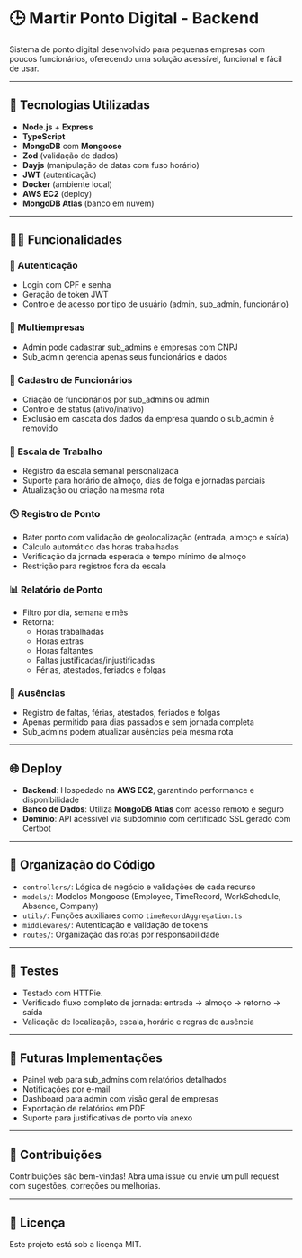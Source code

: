 # 🕒 Martir Ponto Digital - Backend

Sistema de ponto digital desenvolvido para pequenas empresas com poucos funcionários, oferecendo uma solução acessível, funcional e fácil de usar.

---

## 🚀 Tecnologias Utilizadas

- **Node.js** + **Express**
- **TypeScript**
- **MongoDB** com **Mongoose**
- **Zod** (validação de dados)
- **Dayjs** (manipulação de datas com fuso horário)
- **JWT** (autenticação)
- **Docker** (ambiente local)
- **AWS EC2** (deploy)
- **MongoDB Atlas** (banco em nuvem)

---

## 👨‍💼 Funcionalidades

### 🔐 Autenticação

- Login com CPF e senha
- Geração de token JWT
- Controle de acesso por tipo de usuário (admin, sub_admin, funcionário)

### 🏢 Multiempresas

- Admin pode cadastrar sub_admins e empresas com CNPJ
- Sub_admin gerencia apenas seus funcionários e dados

### 👷 Cadastro de Funcionários

- Criação de funcionários por sub_admins ou admin
- Controle de status (ativo/inativo)
- Exclusão em cascata dos dados da empresa quando o sub_admin é removido

### 📅 Escala de Trabalho

- Registro da escala semanal personalizada
- Suporte para horário de almoço, dias de folga e jornadas parciais
- Atualização ou criação na mesma rota

### 🕓 Registro de Ponto

- Bater ponto com validação de geolocalização (entrada, almoço e saída)
- Cálculo automático das horas trabalhadas
- Verificação da jornada esperada e tempo mínimo de almoço
- Restrição para registros fora da escala

### 📊 Relatório de Ponto

- Filtro por dia, semana e mês
- Retorna:
  - Horas trabalhadas
  - Horas extras
  - Horas faltantes
  - Faltas justificadas/injustificadas
  - Férias, atestados, feriados e folgas

### 📌 Ausências

- Registro de faltas, férias, atestados, feriados e folgas
- Apenas permitido para dias passados e sem jornada completa
- Sub_admins podem atualizar ausências pela mesma rota

---

## 🌐 Deploy

- **Backend**: Hospedado na **AWS EC2**, garantindo performance e disponibilidade
- **Banco de Dados**: Utiliza **MongoDB Atlas** com acesso remoto e seguro
- **Domínio**: API acessível via subdomínio com certificado SSL gerado com Certbot

---

## 📂 Organização do Código

- `controllers/`: Lógica de negócio e validações de cada recurso
- `models/`: Modelos Mongoose (Employee, TimeRecord, WorkSchedule, Absence, Company)
- `utils/`: Funções auxiliares como `timeRecordAggregation.ts`
- `middlewares/`: Autenticação e validação de tokens
- `routes/`: Organização das rotas por responsabilidade

---

## 🧪 Testes

- Testado com HTTPie.
- Verificado fluxo completo de jornada: entrada → almoço → retorno → saída
- Validação de localização, escala, horário e regras de ausência

---

## 🧠 Futuras Implementações

- Painel web para sub_admins com relatórios detalhados
- Notificações por e-mail
- Dashboard para admin com visão geral de empresas
- Exportação de relatórios em PDF
- Suporte para justificativas de ponto via anexo

---

## 🤝 Contribuições

Contribuições são bem-vindas! Abra uma issue ou envie um pull request com sugestões, correções ou melhorias.

---

## 📝 Licença

Este projeto está sob a licença MIT.
